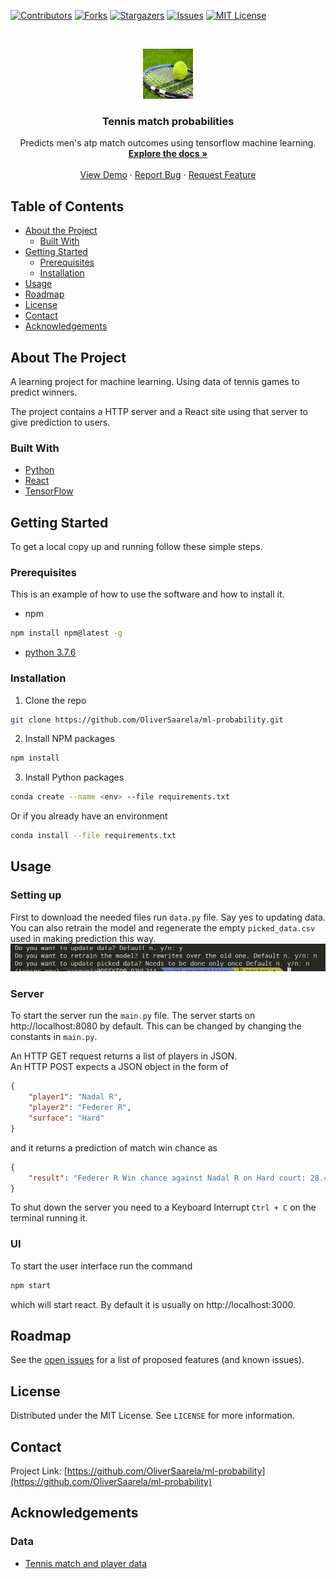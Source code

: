
<!-- PROJECT SHIELDS -->
<!--
*** I'm using markdown "reference style" links for readability.
*** Reference links are enclosed in brackets [ ] instead of parentheses ( ).
*** See the bottom of this document for the declaration of the reference variables
*** for contributors-url, forks-url, etc. This is an optional, concise syntax you may use.
*** https://www.markdownguide.org/basic-syntax/#reference-style-links
-->
[![Contributors][contributors-shield]][contributors-url]
[![Forks][forks-shield]][forks-url]
[![Stargazers][stars-shield]][stars-url]
[![Issues][issues-shield]][issues-url]
[![MIT License][license-shield]][license-url]




<!-- PROJECT LOGO -->
<br />
<p align="center">
  <a href="https://github.com/OliverSaarela/ml-probability">
    <img src="img/logo.png" alt="Logo" width="80" height="80">
  </a>

  <h3 align="center">Tennis match probabilities</h3>

  <p align="center">
    Predicts men's atp match outcomes using tensorflow machine learning.
    <br />
    <a href="https://github.com/OliverSaarela/ml-probability"><strong>Explore the docs »</strong></a>
    <br />
    <br />
    <a href="https://github.com/OliverSaarela/ml-probability">View Demo</a>
    ·
    <a href="https://github.com/OliverSaarela/ml-probability/issues">Report Bug</a>
    ·
    <a href="https://github.com/OliverSaarela/ml-probability/issues">Request Feature</a>
  </p>
</p>



<!-- TABLE OF CONTENTS -->
## Table of Contents

* [About the Project](#about-the-project)
  * [Built With](#built-with)
* [Getting Started](#getting-started)
  * [Prerequisites](#prerequisites)
  * [Installation](#installation)
* [Usage](#usage)
* [Roadmap](#roadmap)
* [License](#license)
* [Contact](#contact)
* [Acknowledgements](#acknowledgements)



<!-- ABOUT THE PROJECT -->
## About The Project

A learning project for machine learning.
Using data of tennis games to predict winners.

The project contains a HTTP server and a React site using that server to give prediction to users.

### Built With

* [Python](https://www.python.org/)
* [React](https://reactjs.org/)
* [TensorFlow](https://www.tensorflow.org/)



<!-- GETTING STARTED -->
## Getting Started

To get a local copy up and running follow these simple steps.

### Prerequisites

This is an example of how to use the software and how to install it.
* npm
```sh
npm install npm@latest -g
```
* [python 3.7.6](https://www.python.org/)

### Installation
 
1. Clone the repo
```sh
git clone https://github.com/OliverSaarela/ml-probability.git
```

2. Install NPM packages
```sh
npm install
```

3. Install Python packages
```sh
conda create --name <env> --file requirements.txt
```
Or if you already have an environment
```sh
conda install --file requirements.txt
```

<!-- USAGE EXAMPLES -->
## Usage
### Setting up
First to download the needed files run `data.py` file. Say yes to updating data. You can also retrain the model and regenerate the empty `picked_data.csv` used in making prediction this way.
![data_console](img/data_console.JPG)
### Server
To start the server run the `main.py` file.
The server starts on http://localhost:8080 by default. This can be changed by changing the constants in `main.py`.

An HTTP GET request returns a list of players in JSON.  
An HTTP POST expects a JSON object in the form of
```json
{
	"player1": "Nadal R",
	"player2": "Federer R",
	"surface": "Hard"
}
```
and it returns a prediction of match win chance as
```json
{
    "result": "Federer R Win chance against Nadal R on Hard court: 28.42%"
}
```

To shut down the server you need to a Keyboard Interrupt `Ctrl + C` on the terminal running it.
### UI
To start the user interface run the command
```sh
npm start
```
which will start react. By default it is usually on http://localhost:3000.

<!-- ROADMAP -->
## Roadmap

See the [open issues](https://github.com/OliverSaarela/ml-probability/issues) for a list of proposed features (and known issues).



<!-- LICENSE -->
## License

Distributed under the MIT License. See `LICENSE` for more information.


<!-- CONTACT -->
## Contact

Project Link: [https://github.com/OliverSaarela/ml-probability](https://github.com/OliverSaarela/ml-probability)



<!-- ACKNOWLEDGEMENTS -->
## Acknowledgements

### Data
* [Tennis match and player data](https://data.world/tylerudite/atp-match-data)


<!-- MARKDOWN LINKS & IMAGES -->
<!-- https://www.markdownguide.org/basic-syntax/#reference-style-links -->
[contributors-shield]: https://img.shields.io/github/contributors/OliverSaarela/ml-probability.svg?style=flat-square
[contributors-url]: https://github.com/OliverSaarela/ml-probability/graphs/contributors
[forks-shield]: https://img.shields.io/github/forks/OliverSaarela/ml-probability.svg?style=flat-square
[forks-url]: https://github.com/OliverSaarela/ml-probability/network/members
[stars-shield]: https://img.shields.io/github/stars/OliverSaarela/ml-probability.svg?style=flat-square
[stars-url]: https://github.com/OliverSaarela/ml-probability/stargazers
[issues-shield]: https://img.shields.io/github/issues/OliverSaarela/ml-probability.svg?style=flat-square
[issues-url]: https://github.com/OliverSaarela/ml-probability/issues
[license-shield]: https://img.shields.io/github/license/OliverSaarela/ml-probability.svg?style=flat-square
[license-url]: https://github.com/OliverSaarela/ml-probability/blob/master/LICENSE
[product-screenshot]: images/screenshot.png
